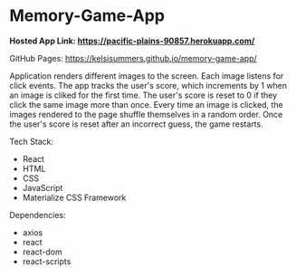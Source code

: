 # Memory-Game-App

<strong>Hosted App Link: https://pacific-plains-90857.herokuapp.com/</strong>

GitHub Pages: https://kelsisummers.github.io/memory-game-app/

Application renders different images to the screen. Each image listens for click events. The app tracks the user's score, which increments by 1 when an image is cliked for the first time. The user's score is reset to 0 if they click the same image more than once. Every time an image is clicked, the images rendered to the page shuffle themselves in a random order. Once the user's score is reset after an incorrect guess, the game restarts.

Tech Stack:
  - React
  - HTML
  - CSS
  - JavaScript
  - Materialize CSS Framework

Dependencies:
  - axios
  - react
  - react-dom
  - react-scripts
